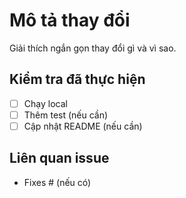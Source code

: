 # Mô tả thay đổi

Giải thích ngắn gọn thay đổi gì và vì sao.

## Kiểm tra đã thực hiện
- [ ] Chạy local
- [ ] Thêm test (nếu cần)
- [ ] Cập nhật README (nếu cần)

## Liên quan issue
- Fixes # (nếu có)
